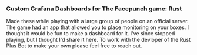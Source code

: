 ### Custom Grafana Dashboards for The Facepunch game: Rust
Made these while playing with a large group of people on an official server. The game had an app that allowed you to place monitoring on your boxes. I thought it would be fun to make a dashboard for it. I've since stopped playing, but I thought I'd share it here. To work with the devloper of the Rust Plus Bot to make your own please feel free to reach out.



